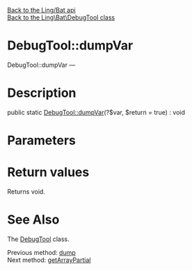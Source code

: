 [Back to the Ling/Bat api](https://github.com/lingtalfi/Bat/blob/master/doc/api/Ling/Bat.md)<br>
[Back to the Ling\Bat\DebugTool class](https://github.com/lingtalfi/Bat/blob/master/doc/api/Ling/Bat/DebugTool.md)


DebugTool::dumpVar
================



DebugTool::dumpVar — 




Description
================


public static [DebugTool::dumpVar](https://github.com/lingtalfi/Bat/blob/master/doc/api/Ling/Bat/DebugTool/dumpVar.md)(?$var, $return = true) : void









Parameters
================



Return values
================

Returns void.








See Also
================

The [DebugTool](https://github.com/lingtalfi/Bat/blob/master/doc/api/Ling/Bat/DebugTool.md) class.

Previous method: [dump](https://github.com/lingtalfi/Bat/blob/master/doc/api/Ling/Bat/DebugTool/dump.md)<br>Next method: [getArrayPartial](https://github.com/lingtalfi/Bat/blob/master/doc/api/Ling/Bat/DebugTool/getArrayPartial.md)<br>


